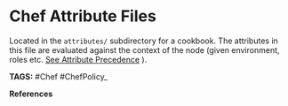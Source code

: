 # Chef Attribute Files

Located in the `attributes/` subdirectory for a cookbook. The attributes in this file are evaluated against the context of the node (given environment, roles etc. [See Attribute Precedence](<./ChefAttributes.md> "./ChefAttributes") ).



__TAGS:__
#Chef #ChefPolicy_

__References__ 


